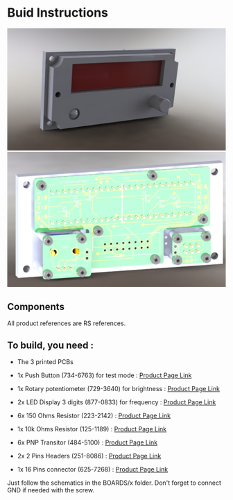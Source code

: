 # Buid Instructions

![](RENDER_FRONT.JPG)
![](RENDER_BACK.JPG)

## Components

All product references are RS references.

## To build, you need :

- The 3 printed PCBs

- 1x Push Button (734-6763) for test mode : [Product Page Link](https://fr.rs-online.com/web/p/boutons-poussoirs/7346763)
- 1x Rotary potentiometer (729-3640) for brightness : [Product Page Link](https://fr.rs-online.com/web/p/potentiometres/7293640/)
- 2x LED Display 3 digits (877-0833) for frequency : [Product Page Link](https://fr.rs-online.com/web/p/afficheurs-led/8770833/)

- 6x 150 Ohms Resistor (223-2142) : [Product Page Link](https://fr.rs-online.com/web/p/resistances-a-montage-en-surface/2232142/)
- 1x 10k Ohms Resistor (125-1189) : [Product Page Link](https://fr.rs-online.com/web/p/resistances-a-montage-en-surface/1251189/)
- 6x PNP Transitor (484-5100) : [Product Page Link](https://fr.rs-online.com/web/p/transistors-bipolaires/4845100/)
- 2x 2 Pins Headers (251-8086) : [Product Page Link](https://fr.rs-online.com/web/p/embases-circuits-imprimes/2518086)
- 1x 16 Pins connector (625-7268) : [Product Page Link](https://fr.rs-online.com/web/p/embases-circuits-imprimes/6257268)

Just follow the schematics in the BOARDS/x folder. Don't forget to connect GND if needed with the screw.
